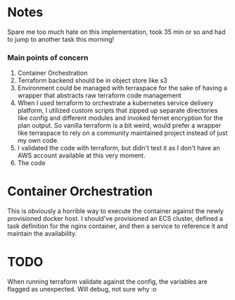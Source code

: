 # Notes
Spare me too much hate on this implementation, took 35 min or so and had to jump to another task this morning!

### Main points of concern
1. Container Orchestration
1. Terraform backend should be in object store like s3
1. Environment could be managed with terraspace for the sake of having a wrapper that abstracts raw terraform code management
1. When I used terraform to orchestrate a kubernetes service delivery platform, I utilized custom scripts that zipped up separate directories like config and different modules and invoked fernet encryption for the plan output. So vanilla terraform is a bit weird, would prefer a wrapper like terraspace to rely on a community maintained project instead of just my own code.
1. I validated the code with terraform, but didn't test it as I don't have an AWS account available at this very moment.
1. The code

# Container Orchestration
This is obviously a horrible way to execute the container against the newly provisioned docker host. I should've provisioned an ECS cluster, defined a task definition for the nginx container, and then a service to reference it and maintain the availability.

# TODO
When running terraform validate against the config, the variables are flagged as unexpected. Will debug, not sure why :o